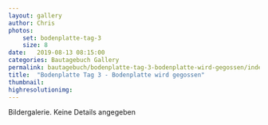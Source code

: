 ```yaml
---
layout: gallery
author: Chris
photos:
    set: bodenplatte-tag-3
    size: 8
date:   2019-08-13 08:15:00
categories: Bautagebuch Gallery
permalink: bautagebuch/bodenplatte-tag-3-bodenplatte-wird-gegossen/index.html
title:  "Bodenplatte Tag 3 - Bodenplatte wird gegossen"
thumbnail: 
highresolutionimg: 
---
```

Bildergalerie. Keine Details angegeben
